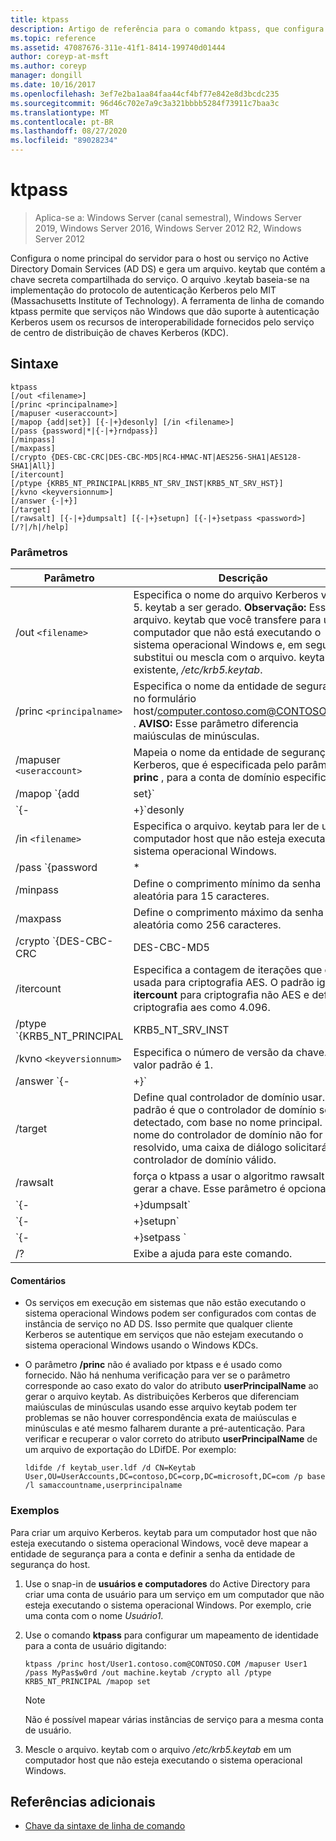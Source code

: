 ```yaml
---
title: ktpass
description: Artigo de referência para o comando ktpass, que configura o nome principal do servidor para o host ou serviço no AD DS e gera um arquivo. keytab que contém a chave secreta compartilhada do serviço.
ms.topic: reference
ms.assetid: 47087676-311e-41f1-8414-199740d01444
author: coreyp-at-msft
ms.author: coreyp
manager: dongill
ms.date: 10/16/2017
ms.openlocfilehash: 3ef7e2ba1aa84faa44cf4bf77e842e8d3bcdc235
ms.sourcegitcommit: 96d46c702e7a9c3a321bbbb5284f73911c7baa3c
ms.translationtype: MT
ms.contentlocale: pt-BR
ms.lasthandoff: 08/27/2020
ms.locfileid: "89028234"
---
```

# <a name="ktpass"></a>ktpass

> Aplica-se a: Windows Server (canal semestral), Windows Server 2019, Windows Server 2016, Windows Server 2012 R2, Windows Server 2012

Configura o nome principal do servidor para o host ou serviço no Active Directory Domain Services (AD DS) e gera um arquivo. keytab que contém a chave secreta compartilhada do serviço. O arquivo .keytab baseia-se na implementação do protocolo de autenticação Kerberos pelo MIT (Massachusetts Institute of Technology). A ferramenta de linha de comando ktpass permite que serviços não Windows que dão suporte à autenticação Kerberos usem os recursos de interoperabilidade fornecidos pelo serviço de centro de distribuição de chaves Kerberos (KDC).

## <a name="syntax"></a>Sintaxe

```
ktpass
[/out <filename>]
[/princ <principalname>]
[/mapuser <useraccount>]
[/mapop {add|set}] [{-|+}desonly] [/in <filename>]
[/pass {password|*|{-|+}rndpass}]
[/minpass]
[/maxpass]
[/crypto {DES-CBC-CRC|DES-CBC-MD5|RC4-HMAC-NT|AES256-SHA1|AES128-SHA1|All}]
[/itercount]
[/ptype {KRB5_NT_PRINCIPAL|KRB5_NT_SRV_INST|KRB5_NT_SRV_HST}]
[/kvno <keyversionnum>]
[/answer {-|+}]
[/target]
[/rawsalt] [{-|+}dumpsalt] [{-|+}setupn] [{-|+}setpass <password>]  [/?|/h|/help]
```

### <a name="parameters"></a>Parâmetros

| Parâmetro | Descrição |
| --------- | ------------|
| /out `<filename>` | Especifica o nome do arquivo Kerberos versão 5. keytab a ser gerado. **Observação:** Esse é o arquivo. keytab que você transfere para um computador que não está executando o sistema operacional Windows e, em seguida, substitui ou mescla com o arquivo. keytab existente, */etc/krb5.keytab*. |
| /princ `<principalname>` | Especifica o nome da entidade de segurança no formulário host/computer.contoso.com@CONTOSO.COM . **AVISO:** Esse parâmetro diferencia maiúsculas de minúsculas. |
| /mapuser `<useraccount>` | Mapeia o nome da entidade de segurança Kerberos, que é especificada pelo parâmetro **princ** , para a conta de domínio especificada. |
| /mapop `{add|set}` | Especifica como o atributo de mapeamento é definido.<ul><li>**Adicionar** – adiciona o valor do nome de usuário local especificado. Esse é o padrão.</li><li>**Set** – define o valor da criptografia somente des (padrão de criptografia de dados) para o nome de usuário local especificado.</li></ul> |
| `{-|+}`desonly | A criptografia somente DES é definida por padrão.<ul><li>**+** Define uma conta para criptografia somente DES.</li><li>**-** Libera a restrição em uma conta para criptografia somente DES. **Importante:** O Windows não dá suporte a DES por padrão.</li></ul> |
| /in `<filename>` | Especifica o arquivo. keytab para ler de um computador host que não esteja executando o sistema operacional Windows. |
| /pass `{password|*|{-|+}rndpass}` | Especifica uma senha para o nome de usuário principal que é especificado pelo parâmetro **princ** . Use `*` para solicitar uma senha. |
| /minpass | Define o comprimento mínimo da senha aleatória para 15 caracteres. |
| /maxpass | Define o comprimento máximo da senha aleatória como 256 caracteres. |
| /crypto `{DES-CBC-CRC|DES-CBC-MD5|RC4-HMAC-NT|AES256-SHA1|AES128-SHA1|All}` | Especifica as chaves que são geradas no arquivo keytab:<ul><li>**Des-CBC-CRC** -usado para compatibilidade.</li><li>**Des-CBC-MD5** -segue mais de acordo com a implementação de MIT e é usada para compatibilidade.</li><li>**RC4-HMAC-NT** -emprega a criptografia de 128 bits.</li><li>**Aes256-SHA1** -emprega a criptografia aes256-CTS-HMAC-SHA1-96.</li><li>   **Aes128-SHA1** -emprega a criptografia aes128-CTS-HMAC-SHA1-96.</li><li>**Todos** -Estados que todos os tipos de criptografia com suporte podem ser usados.</li></ul><p>**Observação:** Como as configurações padrão se baseiam em versões mais antigas do MIT, você sempre deve usar o `/crypto` parâmetro. |
| /itercount | Especifica a contagem de iterações que é usada para criptografia AES. O padrão ignora **itercount** para criptografia não AES e define a criptografia aes como 4.096. |
| /ptype `{KRB5_NT_PRINCIPAL|KRB5_NT_SRV_INST|KRB5_NT_SRV_HST}` | Especifica o tipo de entidade de segurança.<ul><li>**KRB5_NT_PRINCIPAL** -o tipo de entidade de segurança geral (recomendado).</li><li>**KRB5_NT_SRV_INST** -a instância do serviço de usuário</li><li>  **KRB5_NT_SRV_HST** -a instância do serviço de host</li></ul> |
| /kvno `<keyversionnum>` | Especifica o número de versão da chave. O valor padrão é 1. |
| /answer `{-|+}` | Define o modo de resposta de segundo plano:<ul><li>**-** Respostas redefinem prompts de **senha automaticamente sem.**</li><li>**+** Respostas redefinem prompts de senha automaticamente com **Sim**.</li></ul> |
| /target | Define qual controlador de domínio usar. O padrão é que o controlador de domínio seja detectado, com base no nome principal. Se o nome do controlador de domínio não for resolvido, uma caixa de diálogo solicitará um controlador de domínio válido. |
| /rawsalt | força o ktpass a usar o algoritmo rawsalt ao gerar a chave. Esse parâmetro é opcional. |
| `{-|+}dumpsalt` | A saída desse parâmetro mostra o algoritmo parâmetro de Salt do MIT que está sendo usado para gerar a chave. |
| `{-|+}setupn` | Define o UPN (nome principal do usuário), além do SPN (nome da entidade de serviço). O padrão é definir ambos no arquivo. keytab. |
| `{-|+}setpass <password>` | Define a senha do usuário quando fornecida. Se rndpass for usado, uma senha aleatória será gerada em vez disso. |
| /? | Exibe a ajuda para este comando. |

#### <a name="remarks"></a>Comentários

- Os serviços em execução em sistemas que não estão executando o sistema operacional Windows podem ser configurados com contas de instância de serviço no AD DS. Isso permite que qualquer cliente Kerberos se autentique em serviços que não estejam executando o sistema operacional Windows usando o Windows KDCs.

- O parâmetro **/princ** não é avaliado por ktpass e é usado como fornecido. Não há nenhuma verificação para ver se o parâmetro corresponde ao caso exato do valor do atributo **userPrincipalName** ao gerar o arquivo keytab. As distribuições Kerberos que diferenciam maiúsculas de minúsculas usando esse arquivo keytab podem ter problemas se não houver correspondência exata de maiúsculas e minúsculas e até mesmo falharem durante a pré-autenticação. Para verificar e recuperar o valor correto do atributo **userPrincipalName** de um arquivo de exportação do LDifDE. Por exemplo:

    ```
    ldifde /f keytab_user.ldf /d CN=Keytab User,OU=UserAccounts,DC=contoso,DC=corp,DC=microsoft,DC=com /p base /l samaccountname,userprincipalname
    ````

### <a name="examples"></a>Exemplos

Para criar um arquivo Kerberos. keytab para um computador host que não esteja executando o sistema operacional Windows, você deve mapear a entidade de segurança para a conta e definir a senha da entidade de segurança do host.

1. Use o snap-in de **usuários e computadores** do Active Directory para criar uma conta de usuário para um serviço em um computador que não esteja executando o sistema operacional Windows. Por exemplo, crie uma conta com o nome *Usuário1*.

2. Use o comando **ktpass** para configurar um mapeamento de identidade para a conta de usuário digitando:

    ```
    ktpass /princ host/User1.contoso.com@CONTOSO.COM /mapuser User1 /pass MyPas$w0rd /out machine.keytab /crypto all /ptype KRB5_NT_PRINCIPAL /mapop set
    ```

    > [!NOTE]
    > Não é possível mapear várias instâncias de serviço para a mesma conta de usuário.

3. Mescle o arquivo. keytab com o arquivo */etc/krb5.keytab* em um computador host que não esteja executando o sistema operacional Windows.

## <a name="additional-references"></a>Referências adicionais

- [Chave da sintaxe de linha de comando](command-line-syntax-key.md)
